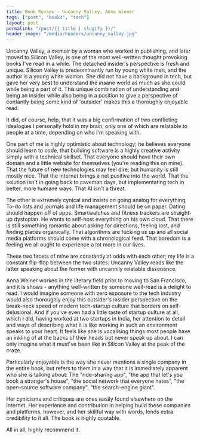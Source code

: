 ```yaml
---
title: Book Review - Uncanny Valley, Anna Wiener
tags: ["post", "books", "tech"]
layout: post
permalink: "/post/{{ title | slugify }}/"
header_image: "/media/headers/uncanny_valley.jpg"
---
```

Uncanny Valley, a memoir by a woman who worked in publishing, and later
moved to Silicon Valley, is one of the most well-written thought
provoking books I've read in a while. The detached insider's perspective
is fresh and unique. Silicon Valley is predeominantly run by young white
men, and the author is a young white woman. She did not have a
background in tech, but gave her very best to understand the insane
world as much as she could while being a part of it. This unique
combination of understanding and being an insider while also being in a
position to give a perspective of contantly being some kind of
'outsider' makes this a thoroughly enjoyable read.

It did, of course, help, that it was a big confirmation of two
conflicting idealogies I personally hold in my brain, only one of which
are relatable to people at a time, depending on who I'm speaking with.

One part of me is highly optimistic about technology; he believes
everyone should learn to code, that building software is a highly
creative activity simply with a technical skillset. That everyone should
have their own domain and a little website for themselves (you're
reading this on mine). That the future of new technologies may feel
dire, but humanity is still mostly nice. That the internet brings a net
positive into the world. That the solution isn't in going back to
caveman days, but implementating tech in better, more humane ways. That
AI isn't a threat.

The other is extremely cynical and insists on going analog for
everything. To-do lists and journals and life management should be on
paper. Dating should happen off of apps. Smartwatches and fitness
trackers are straight-up dystopian. He wants to self-host everything on
his own cloud. That there is still something romantic about asking for
directions, feeling lost, and finding places organically. That
algorithms are fucking us up and all social media platforms should come
with a chronological feed. That boredom is a feeling we all ought to
experience a lot more in our lives.

These two facets of mine are constantly at odds with each other; my life
is a constant flip-flop between the two states. Uncanny Valley reads
like the latter speaking about the former with uncannily relatable
dissonance.

Anna Weiner worked in the literary field prior to moving to San
Francisco, and it is shows - anything well-written by someone well-read
is a delight to read. I would imagine someone with zero exposure to the
tech industry would also thoroughly enjoy this outsider's insider
perspective on the break-neck speed of modern tech-startup culture that
borders on self-delusional. And if you've even had a little taste of
startup culture at all, which I did, having worked at two startups in
India, her attention to detail and ways of describing what it is like
working in such an environment speaks to your heart. It feels like she
is vocalising things most people have an inkling of at the backs of
their heads but never speak up about. I can only imagine what it must've
been like in Silicon Valley at the peak of the craze.

Particularly enjoyable is the way she never mentions a single company in
the entire book, but refers to them in a way that it is immediately
apparent who she is talking about: The "ride-sharing app", "the app that
let's you book a stranger's house", "the social network that everyone
hates", "the open-source software company", "the search-engine giant".

Her cynicisms and critiques are ones easily found elsewhere on the
Internet. Her experience and contribution in helping build these
companies and platforms, however, and her skillful way with words, lends
extra credibility to it all. The book is highly quotable.

All in all, highly recommend it.